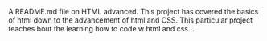 A README.md file on HTML advanced.
This project has covered the basics of html down to the advancement of html and CSS.
This particular project teaches bout the learning how to code w html and css...
